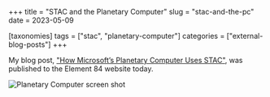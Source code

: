 +++
title = "STAC and the Planetary Computer"
slug = "stac-and-the-pc"
date = 2023-05-09

[taxonomies]
tags = ["stac", "planetary-computer"]
categories = ["external-blog-posts"]
+++

My blog post, ["How Microsoft’s Planetary Computer Uses STAC"](https://www.element84.com/blog/how-microsofts-planetary-computer-uses-stac), was published to the Element 84 website today.

![Planetary Computer screen shot](https://staging.dev.element84.com/wp-content/uploads/2023/05/planetary-computer-splash.jpg)
